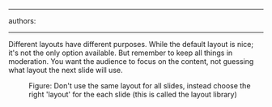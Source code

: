 

---
authors:

---




<span class='intro'> Different layouts have different purposes. While the default layout is nice; it's not the only option available. But remember to keep all things in moderation. You want the audience to focus on the content, not guessing what layout the next slide will use.
 </span>


  <dl>
    <dt><img class="ms-rteCustom-ImageArea" src="/PublishingImages/layout.gif" alt="" /> </dt>
    <dd class="ms-rteCustom-FigureNormal">Figure&#58; Don't use the same layout for all slides, instead choose the right 'layout' for the each slide (this is called the layout library) </dd>
</dl>




